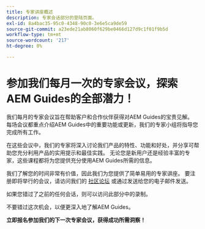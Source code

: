 ```yaml
---
title: 专家讲座概述
description: 专家会话部分的登陆页面。
exl-id: 8a4bac35-95c0-4348-90c0-3e6e5ca9de59
source-git-commit: a23ede21ab8060f629be0466d127d9c1f01f9b5d
workflow-type: tm+mt
source-wordcount: '217'
ht-degree: 0%

---
```


# 参加我们每月一次的专家会议，探索AEM Guides的全部潜力！

我们每月的专家会议旨在帮助客户和合作伙伴获得对AEM Guides的宝贵见解。 每场会议都重点介绍AEM Guides中的重要功能或更新，我们的专家小组将指导您完成所有工作。

在这些会议中，我们的专家将深入讨论我们产品的特性、功能和好处，并分享可帮助您充分利用产品的实用提示和最佳实践。 无论您是新用户还是经验丰富的专家，这些课程都将为您提供充分使用AEM Guides所需的信息。

我们了解您的时间非常有价值，因此我们为您提供了简单易用的专家讲座。 要注册即将举行的会议，请访问我们的 [社区论坛](https://experienceleaguecommunities.adobe.com/t5/experience-manager-guides/ct-p/aem-xml-documentation) 或通过发送给您的电子邮件发送。

如果您错过了之前的任何会话，则可以访问此部分中的录制。

不要错过这次机会，以便更深入地了解AEM Guides。

**立即报名参加我们的下一次专家会议，获得成功所需洞察！**
